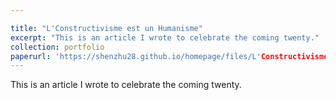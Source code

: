 ```yaml
---

title: "L'Constructivisme est un Humanisme"
excerpt: "This is an article I wrote to celebrate the coming twenty."
collection: portfolio
paperurl: 'https://shenzhu28.github.io/homepage/files/L'Constructivisme est un Humanisme.pdf'
---
```


This is an article I wrote to celebrate the coming twenty.
